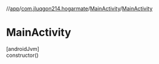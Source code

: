 //[app](../../../index.md)/[com.jluqgon214.hogarmate](../index.md)/[MainActivity](index.md)/[MainActivity](-main-activity.md)

# MainActivity

[androidJvm]\
constructor()
